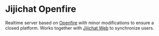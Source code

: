# Jijichat Openfire #

Realtime server based on [Openfire](https://www.igniterealtime.org/projects/openfire/ "Openfire Realtime Server") with minor modifications to ensure a closed platform. Works together with [Jijichat Web](https://github.com/teddyondieki/jijichat_web/ "Jijichat Web") to synchronize users.
